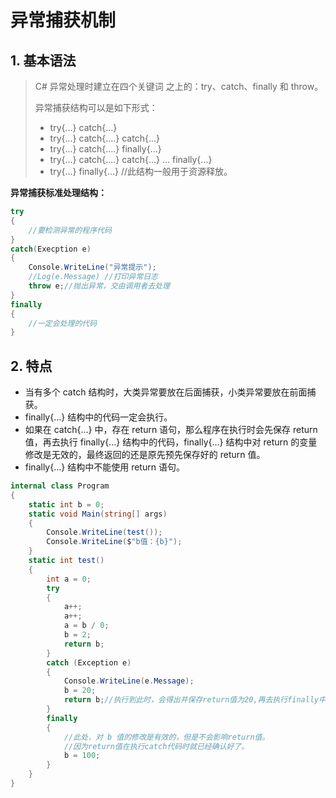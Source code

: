 # 异常捕获机制

## 1. 基本语法

> C# 异常处理时建立在四个关键词 之上的：try、catch、finally 和 throw。
>
> 异常捕获结构可以是如下形式：
>
> * try{...} catch{...}
> * try{...} catch{....} catch{...}
> * try{...} catch{....} finally{...}
> * try{...} catch{....} catch{...} ... finally{...}
> * try{...} finally{...} //此结构一般用于资源释放。

**异常捕获标准处理结构：**

````c#
try
{
    //要检测异常的程序代码
}
catch(Execption e)
{
    Console.WriteLine("异常提示");
    //Log(e.Message) //打印异常日志
    throw e;//抛出异常，交由调用者去处理
}
finally
{
    //一定会处理的代码
}
````

## 2. 特点

* 当有多个 catch 结构时，大类异常要放在后面捕获，小类异常要放在前面捕获。
* finally{...} 结构中的代码一定会执行。
* 如果在 catch{...} 中，存在 return 语句，那么程序在执行时会先保存 return 值，再去执行 finally{...} 结构中的代码，finally{...} 结构中对 return 的变量修改是无效的，最终返回的还是原先预先保存好的 return 值。
* finally{...} 结构中不能使用 return 语句。

````c#
internal class Program
{
    static int b = 0;
    static void Main(string[] args)
    {
        Console.WriteLine(test());
        Console.WriteLine($"b值：{b}");
    }
    static int test()
    {
        int a = 0;
        try
        {
            a++;
            a++;
            a = b / 0;
            b = 2;
            return b;
        }
        catch (Exception e)
        {
            Console.WriteLine(e.Message);
            b = 20;
            return b;//执行到此时，会得出并保存return值为20,再去执行finally中的代码。
        }
        finally
        {
            //此处，对 b 值的修改是有效的，但是不会影响return值。
            //因为return值在执行catch代码时就已经确认好了。
            b = 100;
        }
    }
}
````

